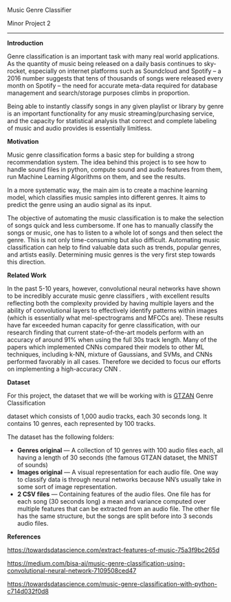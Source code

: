 Music Genre Classifier

Minor Project 2
_______________________________________________________________________________________________________________________



**Introduction**

Genre classification is an important task with many real world applications. As the quantity of music being released on a daily basis continues to sky-rocket, especially on internet platforms such as Soundcloud and Spotify – a 2016 number suggests that tens of thousands of songs were released every month on Spotify – the need for accurate meta-data required for database management and search/storage purposes climbs in proportion.

Being able to instantly classify songs in any given playlist or library by genre is an important functionality for any music streaming/purchasing service, and the capacity for statistical analysis that correct and complete labeling of music and audio provides is essentially limitless.

**Motivation**

Music genre classification forms a basic step for building a strong recommendation system. The idea behind this project is to see how to handle sound files in python, compute sound and audio features from them, run Machine Learning Algorithms on them, and see the results.

In a more systematic way, the main aim is to create a machine learning model, which classifies music samples into different genres. It aims to predict the genre using an audio signal as its input.

The objective of automating the music classification is to make the selection of songs quick and less cumbersome. If one has to manually classify the songs or music, one has to listen to a whole lot of songs and then select the genre. This is not only time-consuming but also difficult. Automating music classification can help to find valuable data such as trends, popular genres, and artists easily. Determining music genres is the very first step towards this direction.

**Related Work**

In the past 5-10 years, however, convolutional neural networks have shown to be incredibly accurate music genre classifiers , with excellent results reflecting both the complexity provided by having multiple layers and the ability of convolutional layers to effectively identify patterns within images (which is essentially what mel-spectrograms and MFCCs are). These results have far exceeded human capacity for genre classification, with our research finding that current state-of-the-art models perform with an accuracy of around 91%  when using the full 30s track length. Many of the papers which implemented CNNs compared their models to other ML techniques, including k-NN, mixture of Gaussians, and SVMs, and CNNs performed favorably in all cases. Therefore we decided to focus our efforts on implementing a high-accuracy CNN .



**Dataset**

For this project, the dataset that we will be working with is [GTZAN](https://www.kaggle.com/andradaolteanu/gtzan-dataset-music-genre-classification/activity) Genre Classification

dataset which consists of 1,000 audio tracks, each 30 seconds long. It contains 10 genres, each represented by 100 tracks.

The dataset has the following folders:

- **Genres original** — A collection of 10 genres with 100 audio files each, all having a length of 30 seconds (the famous GTZAN dataset, the MNIST of sounds)
- **Images original** — A visual representation for each audio file. One way to classify data is through neural networks because NN’s usually take in some sort of image representation.
- **2 CSV files** — Containing features of the audio files. One file has for each song (30 seconds long) a mean and variance computed over multiple features that can be extracted from an audio file. The other file has the same structure, but the songs are split before into 3 seconds audio files.



**References**

<https://towardsdatascience.com/extract-features-of-music-75a3f9bc265d>

<https://medium.com/bisa-ai/music-genre-classification-using-convolutional-neural-network-7109508ced47>

<https://towardsdatascience.com/music-genre-classification-with-python-c714d032f0d8>



